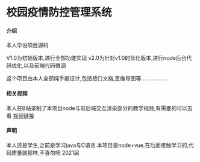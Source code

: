 # 校园疫情防控管理系统

#### 介绍
本人毕设项目源码

V1.0为初始版本,进行全部功能实现
v2.0为针对v1.0的优化版本,进行node后台代码优化,以及前端代码微调

这个项目由本人全部纯手敲设计,包括接口文档,思维导图等.................


#### 相关视频
本人在B站录制了本项目node与前后端交互渲染部分的教学视频,有需要的可以去看
[视频链接](https://www.bilibili.com/video/BV1Z54y1y79p)


#### 声明
本人还是学生,之前是学习java与C语言.本项目是node+vue,在后面接触学习的,代码质量就那样,不喜勿喷 
2021届